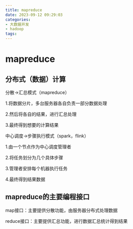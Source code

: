 ```yaml
---
title: mapreduce
date: 2023-09-12 09:29:03
categories:
- 大数据开发
- hadoop
tags:
---
```


# mapreduce 

## 分布式（数据）计算

分散->汇总模式（mapreduce）

1.将数据分片，多台服务器各自负责一部分数据处理

2.然后将各自的结果，进行汇总处理

3.最终得到想要的计算结果

中心调度->步骤执行模式（spark，flink）

1.由一个节点作为中心调度管理者

2.将任务划分为几个具体步骤

3.管理者安排每个机器执行任务

4.最终得到结果数据

## mapreduce的主要编程接口

map接口：主要提供分散功能，由服务器分布式处理数据

reduce接口：主要提供汇总功能，进行数据汇总统计得到结果